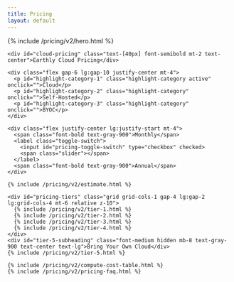 ```yaml
---
title: Pricing
layout: default
---
```


<link rel="stylesheet" href="/assets/css/subpage.css">

<div class="background-pricing">
  <div class="max-w-7xl mx-auto mt-[70px] px-6 lg:px-10">
    {% include /pricing/v2/hero.html %}

    <div id="cloud-pricing" class="text-[40px] font-semibold mt-2 text-center">Earthly Cloud Pricing</div>

    <div class="flex gap-6 lg:gap-10 justify-center mt-4">
      <p id="highlight-category-1" class="highlight-category active" onclick="">Cloud</p>
      <p id="highlight-category-2" class="highlight-category" onclick="">Self-Hosted</p>
      <p id="highlight-category-3" class="highlight-category" onclick="">BYOC</p>
    </div>

    <div class="flex justify-center lg:justify-start mt-4">
      <span class="font-bold text-gray-900">Monthly</span>
      <label class="toggle-switch">
        <input id="pricing-toggle-switch" type="checkbox" checked>
        <span class="slider"></span>
      </label>
      <span class="font-bold text-gray-900">Annual</span>
    </div>

    {% include /pricing/v2/estimate.html %}

    <div id="pricing-tiers" class="grid grid-cols-1 gap-4 lg:gap-2 lg:grid-cols-4 mt-6 relative z-10">
      {% include /pricing/v2/tier-1.html %}
      {% include /pricing/v2/tier-2.html %}
      {% include /pricing/v2/tier-3.html %}
      {% include /pricing/v2/tier-4.html %}
    </div>
    <div id="tier-5-subheading" class="font-medium hidden mb-8 text-gray-900 text-center text-lg">Bring Your Own Cloud</div>
    {% include /pricing/v2/tier-5.html %}

    {% include /pricing/v2/compute-cost-table.html %}
    {% include /pricing/v2/pricing-faq.html %}
  </div>
</div>

<script>
  document.addEventListener("DOMContentLoaded", function () {
    [...document.querySelectorAll("#tier-3-pricing > div")].slice(-2).forEach(x => x.classList.add("hidden"))

    var checkbox = document.getElementById("pricing-toggle-switch")
    var sliderInput = document.getElementById("pricing-slider")
    var planPrice = document.getElementById("plan-price")

    checkbox.addEventListener("change", function () {
      if (checkbox.checked) {
        document.getElementById("tier-2-pricing").innerText = 9.17
        document.getElementById("tier-3-pricing").innerText = 29.17
        document.getElementById("tier-4-pricing").innerText = 49.17
      } else {
        document.getElementById("tier-2-pricing").innerText = 11
        document.getElementById("tier-3-pricing").innerText = 35
        document.getElementById("tier-4-pricing").innerText = 59
      }

      if (sliderInput.value == 1) {
        planPrice.innerText = (0).toLocaleString()
      } else if (sliderInput.value <= 5) {
        planPrice.innerText = Number(((checkbox.checked ? 9.17 : 11)* sliderInput.value).toFixed(2)).toLocaleString()
      } else if (sliderInput.value <= 15) {
        planPrice.innerText = Number(((checkbox.checked ? 29.17 : 35)* sliderInput.value).toFixed(2)).toLocaleString()
      } else {
        planPrice.innerText = Number(((checkbox.checked ? 49.17 : 59)* sliderInput.value).toFixed(2)).toLocaleString()
      }
    })

    let currentHighlight = 1;
  
    const tabs = document.querySelectorAll('[id^="highlight-category"]');
    tabs.forEach(tab => {
      tab.addEventListener("click", e => {
        const id = +e.target.id.replace("highlight-category-", "")

        if (id !== currentHighlight) {
          document.getElementById(`highlight-category-${currentHighlight}`).classList.remove('active')
          currentHighlight = id
          document.getElementById(`highlight-category-${currentHighlight}`).classList.add('active')

          const pricingCalculator = document.getElementById("pricing-calculator")
          const priceEstimate = document.querySelector(".cost-estimate > div:last-of-type")
          const tier1PricingCloud = document.getElementById("tier-1-pricing-cloud")
          const tier1PricingSelfHosted = document.getElementById("tier-1-pricing-self-hosted")
          const tier2 = document.getElementById("tier-2")
          const tier3PricingCloud = document.getElementById("tier-3-pricing-cloud")
          const tier3PricingSelfHosted = document.getElementById("tier-3-pricing-self-hosted")
          const tier4PricingCloud = document.getElementById("tier-4-pricing-cloud")
          const tier4PricingSelfHosted = document.getElementById("tier-4-pricing-self-hosted")
          const tier5 = document.getElementById("tier-5")
          const tier5Subheading = document.getElementById("tier-5-subheading")
          const tier5Description = document.getElementById("tier-5-description")
          const tier5Subtitle = document.getElementById("tier-5-subtitle")
          const tier5Pricing = document.getElementById("tier-5-pricing")
          const tier5PricingDedicated = document.getElementById("tier-5-pricing-dedicated")
          const pricingTiers = document.getElementById("pricing-tiers")
          const minutesPerMonth = document.querySelectorAll(".minutes-per-month")
          const pricePerMonth = document.querySelectorAll(".price-per-month")
          const toggleSwitch = document.getElementsByClassName("toggle-switch")[0].parentElement
          const cloudEstimate = document.getElementById("cloud-estimate")
          const selfHostedEstimate = document.getElementById("self-hosted-estimate")
          const computePricingContainer = document.getElementById("compute-pricing-container")

          if (id == 1) {
            computePricingContainer.classList.remove("hidden")
          } else {
            computePricingContainer.classList.add("hidden")
          }

          if (id == 2) {
            priceEstimate.classList.add("hidden")
            tier1PricingCloud.classList.add("hidden")
            tier1PricingSelfHosted.classList.remove("hidden")
            tier2.classList.add("hidden")
            tier3PricingCloud.classList.add("hidden")
            tier3PricingSelfHosted.classList.remove("hidden")
            tier4PricingCloud.classList.add("hidden")
            tier4PricingSelfHosted.classList.remove("hidden")
            pricingTiers.classList.remove("lg:grid-cols-4")
            pricingTiers.classList.add("lg:grid-cols-3")
            minutesPerMonth.forEach((x, i) => {
              pricePerMonth[i].classList.remove("h-48", "xl:h-44")
              pricePerMonth[i].classList.add("h-[108px]", "xl:h-24")
              x.classList.add("hidden")
            })
            cloudEstimate.classList.add("hidden")
            selfHostedEstimate.classList.remove("hidden")
          } else {
            priceEstimate.classList.remove("hidden")
            tier1PricingCloud.classList.remove("hidden")
            tier1PricingSelfHosted.classList.add("hidden")
            tier2.classList.remove("hidden")
            tier3PricingCloud.classList.remove("hidden")
            tier3PricingSelfHosted.classList.add("hidden")
            tier4PricingCloud.classList.remove("hidden")
            tier4PricingSelfHosted.classList.add("hidden")
            pricingTiers.classList.remove("lg:grid-cols-3")
            pricingTiers.classList.add("lg:grid-cols-4")
            minutesPerMonth.forEach((x, i) => {
              pricePerMonth[i].classList.add("h-48", "xl:h-44")
              pricePerMonth[i].classList.remove("h-[108px]", "xl:h-24")
              x.classList.remove("hidden")
            })
            cloudEstimate.classList.remove("hidden")
            selfHostedEstimate.classList.add("hidden")
          }

          if (id == 3) {
            pricingCalculator.style = "display: none"
            pricingTiers.classList.add("hidden")
            tier5.classList.remove("mt-8")
            tier5.classList.add("mt-4")
            tier5Subheading.classList.remove("hidden")
            tier5Description.innerText = "Single-tenant SaaS, fully managed by Earthly in your AWS account."
            tier5Subtitle.classList.add("hidden")
            tier5Pricing.classList.add("hidden", "lg:hidden")
            tier5PricingDedicated.classList.remove("hidden", "lg:hidden")
            toggleSwitch.classList.add("hidden")
          } else {
            pricingCalculator.style = ""
            pricingTiers.classList.remove("hidden")
            tier5.classList.add("mt-8")
            tier5.classList.remove("mt-4")
            tier5Subheading.classList.add("hidden")
            tier5Description.innerText = "Contact us if you are interested in our Enterprise plan."
            tier5Subtitle.classList.remove("hidden")
            tier5Pricing.classList.remove("hidden", "lg:hidden")
            tier5PricingDedicated.classList.add("hidden", "lg:hidden")
            toggleSwitch.classList.remove("hidden")
          }
        }
      })
    })
  })
</script>
